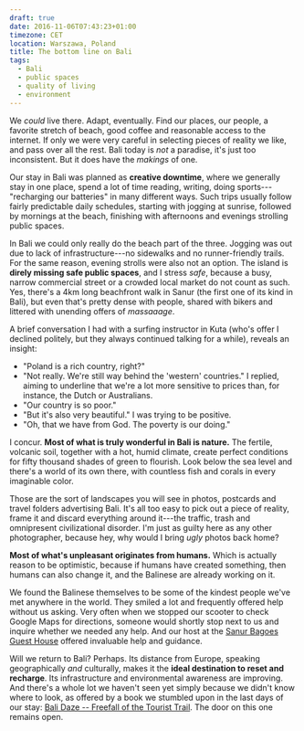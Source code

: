 ```yaml
---
draft: true
date: 2016-11-06T07:43:23+01:00
timezone: CET
location: Warszawa, Poland
title: The bottom line on Bali
tags:
  - Bali
  - public spaces
  - quality of living
  - environment
---
```


We _could_ live there. Adapt, eventually. Find our places, our people, a favorite stretch of beach, good coffee and reasonable access to the internet. If only we were very careful in selecting pieces of reality we like, and pass over all the rest. Bali today is _not_ a paradise, it's just too inconsistent. But it does have the _makings_ of one.

<!--more-->

Our stay in Bali was planned as __creative downtime__, where we generally stay in one place, spend a lot of time reading, writing, doing sports---"recharging our batteries" in many different ways. Such trips usually follow fairly predictable daily schedules, starting with jogging at sunrise, followed by mornings at the beach, finishing with afternoons and evenings strolling public spaces.

In Bali we could only really do the beach part of the three. Jogging was out due to lack of infrastructure---no sidewalks and no runner-friendly trails. For the same reason, evening strolls were also not an option. The island is __direly missing safe public spaces__, and I stress _safe_, because a busy, narrow commercial street or a crowded local market do not count as such. Yes, there's a 4km long beachfront walk in Sanur (the first one of its kind in Bali), but even that's pretty dense with people, shared with bikers and littered with unending offers of _massaaage_.

A brief conversation I had with a surfing instructor in Kuta (who's offer I declined politely, but they always continued talking for a while), reveals an insight:

* "Poland is a rich country, right?"
* "Not really. We're still way behind the 'western' countries." I replied, aiming to underline that we're a lot more sensitive to prices than, for instance, the Dutch or Australians.
* "Our country is so poor."
* "But it's also very beautiful." I was trying to be positive.
* "Oh, that we have from God. The poverty is our doing."

I concur. __Most of what is truly wonderful in Bali is nature.__ The fertile, volcanic soil, together with a hot, humid climate, create perfect conditions for fifty thousand shades of green to flourish. Look below the sea level and there's a world of its own there, with countless fish and corals in every imaginable color.

Those are the sort of landscapes you will see in photos, postcards and travel folders advertising Bali. It's all too easy to pick out a piece of reality, frame it and discard everything around it---the traffic, trash and omnipresent civilizational disorder. I'm just as guilty here as any other photographer, because hey, why would I bring _ugly_ photos back home?

__Most of what's unpleasant originates from humans.__ Which is actually reason to be optimistic, because if humans have created something, then humans can also change it, and the Balinese are already working on it.

We found the Balinese themselves to be some of the kindest people we've met anywhere in the world. They smiled a lot and frequently offered help without us asking. Very often when we stopped our scooter to check Google Maps for directions, someone would shortly stop next to us and inquire whether we needed any help. And our host at the [Sanur Bagoes Guest House](https://www.tripadvisor.com/Hotel_Review-g297700-d4046095-Reviews-Sanur_Bagoes_Guest_House-Sanur_Denpasar_Bali.html) offered invaluable help and guidance.

Will we return to Bali? Perhaps. Its distance from Europe, speaking geographically _and_ culturally, makes it the __ideal destination to reset and recharge__. Its infrastructure and environmental awareness are improving. And there's a whole lot we haven't seen yet simply because we didn't know where to look, as offered by a book we stumbled upon in the last days of our stay: [Bali Daze -- Freefall of the Tourist Trail](https://www.amazon.com/Bali-Daze-Freefall-Tourist-Trail-ebook/dp/B005DLA1IW/). The door on this one remains open.
